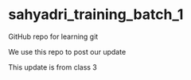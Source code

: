 # sahyadri_training_batch_1
GitHub repo for learning git

We use this repo to post our update

This update is from class 3

